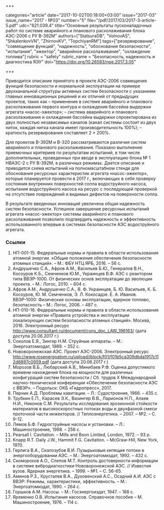 +++

categories="article"
date="2017-10-02T00:18:00+03:00"
issue="2017-03"
issue_name="2017 - №03"
number="5"
file="/pdf/2017/03/2017-3-article-5.pdf"
udc="621.039.4"
title="Основные результаты пусконаладочных работ по системе аварийного и планового расхолаживания блока АЭС-2006 с РУ В-392М"
authors=["StatsuraDB", "VolnovAS", "ShkalenkovVN", "ZhirnovKV", "TopchiyanRM"]
tags=["резервирование", "совмещение функций", "надежность", "обоснование безопасности", "испытания", "эжектор", "аварийное расхолаживание", "охлаждение топлива"]
rubric = "safety"
rubric_name = "Безопасность, надежность и диагностика ЯЭУ"
doi="https://doi.org/10.26583/npe.2017.3.05"

+++

Приводится описание принятого в проекте АЭС-2006 совмещения функций безопасности и нормальной эксплуатации на примере двухканальной структуры активных систем безопасности с указанием главных инновационных решений и их отличий от предыдущих проектов, таких как
– применение в системе аварийного и планового расхолаживания первого контура и охлаждения бассейна выдержки агрегата «насос-эжектор»;
– система аварийного и планового расхолаживания и охлаждения бассейна выдержки спроектирована из двух полностью независимых каналов (канал системы состоит из двух ниток, каждая нитка канала имеет производительность 100%);
– кратность резервирования составляет 2 × 200%.

Для проектов В-392М и В-320 рассматриваются различия систем аварийного и планового расхолаживания. Показано выполнение приемочных критериев по результатам испытаний, в том числе дополнительных, проведенных при вводе в эксплуатацию блока № 1 НВАЭС-2 с РУ В-392М, в различных режимах. Дается описание и приводится схема испытаний на полномасштабном стенде для обоснования ресурсных характеристик агрегата «насос-эжектор», которые планируется провести в 2017 г., включающих в себя проверку состояния внутренних поверхностей сопла водоструйного насоса, испытания водоструйного насоса на ресурс с последующей проверкой на отсутствие повреждений и видимых дефектов на поверхности сопла.

В результате введенных инноваций увеличена общая надежность систем безопасности. Успешное завершение ресурсных испытаний агрегата «насос-эжектор» системы аварийного и планового расхолаживания позволило подтвердить надежность и эффективность использованного впервые в системах безопасности АЭС водоструйного агрегата.

### Ссылки

1. НП-001-15. Федеральные нормы и правила в области использования атомной энергии. «Общие положения обеспечения безопасности атомных станций». – М.: ФБУ НТЦ ЯРБ, 2016. – 56 с.
2. Андрушечко С.А., Афров А.М., Васильев Б.Ю., Генералов В.Н., Косоуров К.Б., Семченков Ю.М., Украинцев В.Ф. АЭС с реактором типа ВВЭР-1000. От физических основ эксплуатации до эволюции проекта. – М.: Логос, 2010. – 604 с.
3. Афров А.М., Андрушечко С.А., В. Ф. Украинцев, Б. Ю. Васильев, К. Б. Косоуров, Ю. М. Семченков, Э. Л. Кокосадзе. Е. А. Иванов. ВВЭР-1000: Физические основы эксплуатации, ядерное топливо, безопасность – М.: Логос, 2006. – 487 с.
4. НП-010-16. Федеральные нормы и правила в области использования атомной энергии «Правила устройства и эксплуатации локализующих систем безопасности атомных станций». Москва, 2016. Электронный ресурс http://www.consultant.ru/document/cons_doc_LAW_196163/ (дата доступа 20.06.2017 г.)
5. Соколов Е.Я., Зингер Н.М. Струйные аппараты. – М.: Энергоатомиздат, 1989. – 352 с.
6. Нововоронежская АЭС. Проект АЭС-2006. Электронный ресурс http://www.rosenergoatom.ru/upload/iblock/f01/f01b5ca309dbda1917c112d6897c0959.pdf (дата доступа 20.06.2017 г.)
7. Морозов В.Б., Любарский А.В., Минибаев Р.Ф. Оценка допустимого времени нахождения блока на мощности для различных конфигураций систем безопасности / Сб. трудов Х Международной научно-технической конференции «Обеспечение безопасности АЭС с ВВЭР». – Подольск: ОКБ «Гидропресс», 2017.
8. Перник А.Д. Проблемы кавитации. – Л.: Судостроение, 1966. – 435 с.
9. Трубкин Е.П., Карасев Э.К., Вазингер В.В., Ларионов Н.П., Алаев Н.И., Никонов С.М. Результаты исследования эрозионной стойкости материалов в высокоскоростных потоках воды и двухфазной смеси проточной части инжекторов. // Теплоэнергетика. – 2007. – №2. – С. 9-12.
10. Лямов Б.Ф. Гидроструйные насосы и установки. – Л.: Машиностроение, 1998. – 256 с.
11. Pearsall I. Cavitation. – Mills and Boon Limited, London, 1972. – 93 p.
12. Knapp R.T. Daily J.W., Hammit F.G. Cavitation. – McGraw-Hill, New York, 1970.
13. Герлига В.А., Скалозубов В.И. Пузырьковые кипящие потоки в энергооборудовании АЭС. – М.: Энергоатомиздат, 1992. – 432 с.
14. Скоморохов А.О., Слепов М.Т. Контроль достоверности информации в системе вибродиагностики Нововоронежской АЭС. // Известия вузов. Ядерная энергетика. – 1999. – №1. – С. 56-65.
15. Аминов Р.З., Хрусталев В.А., Духовенский А.С., Осадчий А.И. АЭС с ВВЭР: Режимы, характеристики, эффективность. – М.: Энергоатомиздат, 1990. – 264 с.
16. Горшков А.М. Насосы. – М.: Госэнергоиздат, 1947. – 188 с.
17. Яременко О.В. Испытания насосов. Справочное пособие – М. Машиностроение, 1976. – 114 с.